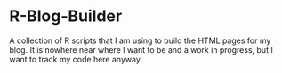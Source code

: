 # R-Blog-Builder
A collection of R scripts that I am using to build the HTML pages for my blog.  It is nowhere near where I want to be and a work in progress, but I want to track my code here anyway.
